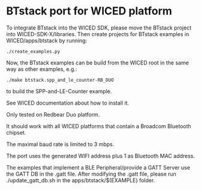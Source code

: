 # BTstack port for WICED platform

To integrate BTstack into the WICED SDK, please move the BTstack project into WICED-SDK-X/libraries.
Then create projects for BTstack examples in WICED/apps/btstack by running:

	./create_examples.py

Now, the BTstack examples can be build from the WICED root in the same way as other examples, e.g.:

	./make btstack.spp_and_le_counter-RB_DUO

to build the SPP-and-LE-Counter example.

See WICED documentation about how to install it.

Only tested on Redbear Duo platform.

It should work with all WICED platforms that contain a Broadcom Bluetooth chipset.

The maximal baud rate is limited to 3 mbps.

The port uses the generated WIFI address plus 1 as Bluetooth MAC address.

The examples that implement a BLE Peripheral/provide a GATT Server use the GATT DB in the .gatt file.
After modifying the .gatt file, please run ./update_gatt_db.sh in the apps/btstack/$(EXAMPLE) folder.


